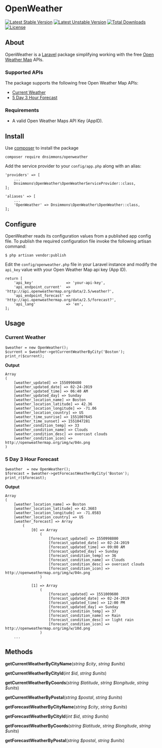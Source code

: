 # OpenWeather

[![Latest Stable Version](https://poser.pugx.org/dnsimmons/openweather/v/stable)](https://packagist.org/packages/dnsimmons/openweather)
[![Latest Unstable Version](https://poser.pugx.org/dnsimmons/openweather/v/unstable)](https://packagist.org/packages/dnsimmons/openweather)
[![Total Downloads](https://poser.pugx.org/dnsimmons/openweather/downloads)](https://packagist.org/packages/dnsimmons/openweather)
[![License](https://poser.pugx.org/dnsimmons/openweather/license)](https://packagist.org/packages/dnsimmons/openweather)

## About

OpenWeather is a [Laravel](https://laravel.com) package simplifying working with the free [Open Weather Map](https://openweathermap.org) APIs. 

### Supported APIs

The package supports the following free Open Weather Map APIs:

- [Current Weather](https://openweathermap.org/current)
- [5 Day 3 Hour Forecast](https://openweathermap.org/forecast5)

### Requirements

- A valid Open Weather Maps API Key (AppID).

## Install

Use [composer](http://getcomposer.org) to install the package

	composer require dnsimmons/openweather

Add the service provider to your `config/app.php` along with an alias:

    'providers' => [
		...
        Dnsimmons\OpenWeather\OpenWeatherServiceProvider::class,
	];

    'aliases' => [
		...
	    'OpenWeather' => Dnsimmons\OpenWeather\OpenWeather::class,	
	];

## Configure

OpenWeather reads its configuration values from a published app config file.
To publish the required configuration file invoke the following artisan command:

	$ php artisan vendor:publish

Edit the `config/openweather.php` file in your Laravel instance and modify the `api_key` value with your Open Weather Map api key (App ID).

	return [
		'api_key' 				=> 'your-api-key',
		'api_endpoint_current'  => 'http://api.openweathermap.org/data/2.5/weather?',
		'api_endpoint_forecast' => 'http://api.openweathermap.org/data/2.5/forecast?',
		'api_lang' 				=> 'en',
	];

## Usage

### Current Weather

	$weather = new OpenWeather();
	$current = $weather->getCurrentWeatherByCity('Boston');
	print_r($current);

**Output**

	
	Array
	(
	    [weather_updated] => 1550990400
	    [weather_updated_date] => 02-24-2019
	    [weather_updated_time] => 06:40 AM
	    [weather_updated_day] => Sunday
	    [weather_location_name] => Boston
	    [weather_location_latitude] => 42.36
	    [weather_location_longitude] => -71.06
	    [weather_location_country] => US
	    [weather_time_sunrise] => 1551007645
	    [weather_time_sunset] => 1551047281
	    [weather_condition_temp] => 33
	    [weather_condition_name] => Clouds
	    [weather_condition_desc] => overcast clouds
	    [weather_condition_icon] => http://openweathermap.org/img/w/04n.png
	)

### 5 Day 3 Hour Forecast

	$weather  = new OpenWeather();
	$forecast = $weather->getForecastWeatherByCity('Boston');
	print_r($forecast);

**Output**

	Array
	(
	    [weather_location_name] => Boston
	    [weather_location_latitude] => 42.3603
	    [weather_location_longitude] => -71.0583
	    [weather_location_country] => US
	    [weather_forecast] => Array
	        (
	            [0] => Array
	                (
	                    [forecast_updated] => 1550998800
	                    [forecast_updated_date] => 02-24-2019
	                    [forecast_updated_time] => 09:00 AM
	                    [forecast_updated_day] => Sunday
	                    [forecast_condition_temp] => 36
	                    [forecast_condition_name] => Clouds
	                    [forecast_condition_desc] => overcast clouds
	                    [forecast_condition_icon] => http://openweathermap.org/img/w/04n.png
	                )
	
	            [1] => Array
	                (
	                    [forecast_updated] => 1551009600
	                    [forecast_updated_date] => 02-24-2019
	                    [forecast_updated_time] => 12:00 PM
	                    [forecast_updated_day] => Sunday
	                    [forecast_condition_temp] => 37
	                    [forecast_condition_name] => Rain
	                    [forecast_condition_desc] => light rain
	                    [forecast_condition_icon] => http://openweathermap.org/img/w/10d.png
	                )
		...

## Methods

**getCurrentWeatherByCityName**(*string $city*, *string $units*)

**getCurrentWeatherByCityId**(*int $id*, *string $units*)

**getCurrentWeatherByCoords**(*string $latitude*, *string $longitude*, *string $units*)

**getCurrentWeatherByPostal**(*string $postal*, *string $units*)

**getForecastWeatherByCityName**(*string $city*, *string $units*)

**getForecastWeatherByCityId**(*int $id*, *string $units*)

**getForecastWeatherByCoords**(*string $latitude*, *string $longitude*, *string $units*)

**getForecastWeatherByPostal**(*string $postal*, *string $units*)
